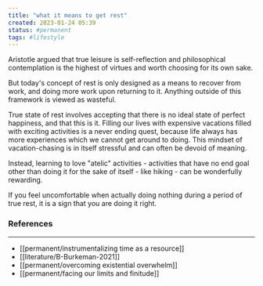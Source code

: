 ```yaml
---
title: "what it means to get rest"
created: 2023-01-24 05:39
status: #permanent
tags: #lifestyle 
---
```


Aristotle argued that true leisure is self-reflection and philosophical contemplation is the highest of virtues and worth choosing for its own sake.

But today's concept of rest is only designed as a means to recover from work, and doing more work upon returning to it. Anything outside of this framework is viewed as wasteful.

True state of rest involves accepting that there is no ideal state of perfect happiness, and that this is it. Filling our lives with expensive vacations filled with exciting activities is a never ending quest, because life always has more experiences which we cannot get around to doing. This mindset of vacation-chasing is in itself stressful and can often be devoid of meaning.

Instead, learning to love "atelic" activities - activities that have no end goal other than doing it for the sake of itself - like hiking - can be wonderfully rewarding.

If you feel uncomfortable when actually doing nothing during a period of true rest, it is a sign that you are doing it right.

### References
---
- [[permanent/instrumentalizing time as a resource]]
- [[literature/B-Burkeman-2021]]
- [[permanent/overcoming existential overwhelm]]
- [[permanent/facing our limits and finitude]]